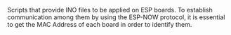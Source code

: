 Scripts that provide INO files to be applied on ESP boards. To establish communication among them by using the ESP-NOW protocol, it is essential to get the MAC Address of each board in order to identify them.

